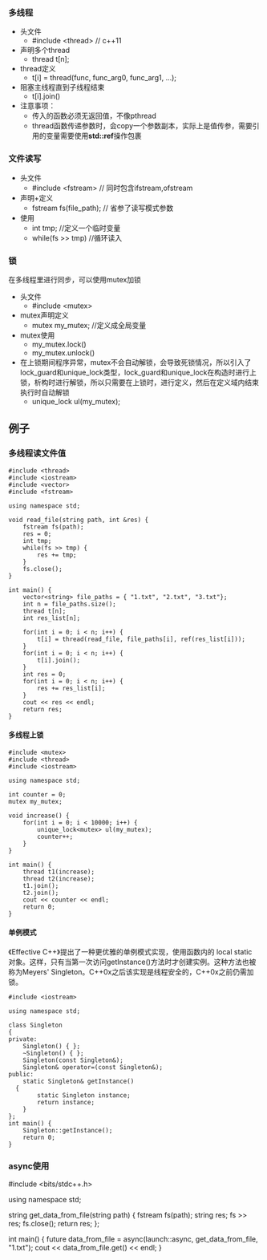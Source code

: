 ### 多线程
- 头文件
  - #include \<thread\>  // c++11
- 声明多个thread
  - thread t[n];
- thread定义
  - t[i] = thread(func, func_arg0, func_arg1, ...);
- 阻塞主线程直到子线程结束
  - t[i].join()
- 注意事项： 
  - 传入的函数必须无返回值，不像pthread
  - thread函数传递参数时，会copy一个参数副本，实际上是值传参，需要引用的变量需要使用**std::ref**操作包裹

### 文件读写
- 头文件 
  - #include \<fstream\>   // 同时包含ifstream,ofstream
- 声明+定义
  - fstream fs(file_path);  // 省参了读写模式参数
- 使用
  - int tmp; //定义一个临时变量
  - while(fs >> tmp) //循环读入

### 锁
在多线程里进行同步，可以使用mutex加锁

- 头文件
  - #include \<mutex\>
- mutex声明定义
  - mutex my_mutex; //定义成全局变量
- mutex使用
  - my_mutex.lock()
  - my_mutex.unlock()
- 在上锁期间程序异常，mutex不会自动解锁，会导致死锁情况，所以引入了lock_guard和unique_lock类型，lock_guard和unique_lock在构造时进行上锁，析构时进行解锁，所以只需要在上锁时，进行定义，然后在定义域内结束执行时自动解锁
  - unique_lock<mutex> ul(my_mutex);



## 例子

### 多线程读文件值
```
#include <thread>
#include <iostream>
#include <vector>
#include <fstream>

using namespace std;

void read_file(string path, int &res) {
    fstream fs(path);
    res = 0;
    int tmp;
    while(fs >> tmp) {
        res += tmp;
    }
    fs.close();
}

int main() {
    vector<string> file_paths = { "1.txt", "2.txt", "3.txt"};
    int n = file_paths.size();
    thread t[n];
    int res_list[n];
    
    for(int i = 0; i < n; i++) {
        t[i] = thread(read_file, file_paths[i], ref(res_list[i]));
    }
    for(int i = 0; i < n; i++) {
        t[i].join();
    }
    int res = 0;
    for(int i = 0; i < n; i++) {
        res += res_list[i];
    }
    cout << res << endl;
    return res;
}
```

#### 多线程上锁
```
#include <mutex>
#include <thread>
#include <iostream>

using namespace std;

int counter = 0;
mutex my_mutex;

void increase() {
    for(int i = 0; i < 10000; i++) {
        unique_lock<mutex> ul(my_mutex);
        counter++;
    }
}

int main() {
    thread t1(increase);
    thread t2(increase);
    t1.join();
    t2.join();
    cout << counter << endl;
    return 0;
}
```


#### 单例模式
《Effective C++》提出了一种更优雅的单例模式实现，使用函数内的 local static 对象。这样，只有当第一次访问getInstance()方法时才创建实例。这种方法也被称为Meyers' Singleton。C++0x之后该实现是线程安全的，C++0x之前仍需加锁。

```
#include <iostream>

using namespace std;

class Singleton
{
private:
	Singleton() { };
	~Singleton() { };
	Singleton(const Singleton&);
	Singleton& operator=(const Singleton&);
public:
	static Singleton& getInstance() 
  {
		static Singleton instance;
		return instance;
	}
};
int main() {
    Singleton::getInstance();
    return 0;
}
```

### async使用
#include <bits/stdc++.h>

using namespace std;

string get_data_from_file(string path) {
    fstream fs(path);
    string res;
    fs >> res; 
    fs.close();
    return res;
};

int main() {
    future<string> data_from_file = async(launch::async, get_data_from_file, "1.txt");
    cout << data_from_file.get() << endl;
}